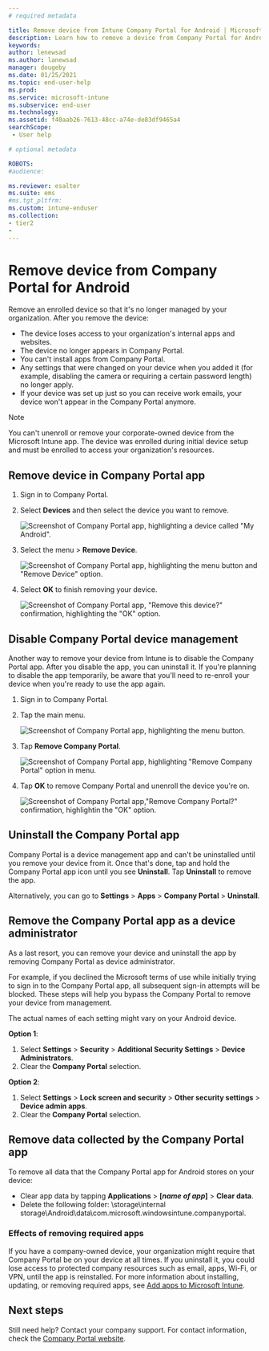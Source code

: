 ```yaml
---
# required metadata

title: Remove device from Intune Company Portal for Android | Microsoft Docs
description: Learn how to remove a device from Company Portal for Android and uninstall the Company Portal app.
keywords:
author: lenewsad
ms.author: lanewsad
manager: dougeby
ms.date: 01/25/2021
ms.topic: end-user-help
ms.prod:
ms.service: microsoft-intune
ms.subservice: end-user
ms.technology:
ms.assetid: f40aab26-7613-48cc-a74e-de83df9465a4
searchScope:
 - User help

# optional metadata

ROBOTS:   
#audience:

ms.reviewer: esalter
ms.suite: ems
#ms.tgt_pltfrm:
ms.custom: intune-enduser
ms.collection:
- tier2
- 
---
```


# Remove device from Company Portal for Android

Remove an enrolled device so that it's no longer managed by your organization. After you remove the device:  

* The device loses access to your organization's internal apps and websites.  
* The device no longer appears in Company Portal.
* You can't install apps from Company Portal.
* Any settings that were changed on your device when you added it (for example, disabling the camera or requiring a certain password length) no longer apply.  
* If your device was set up just so you can receive work emails, your device won't appear in the Company Portal anymore.

> [!NOTE]
> You can't unenroll or remove your corporate-owned device from the 
> Microsoft Intune app. The device was enrolled during initial device setup and must be enrolled to access your organization's resources.  

## Remove device in Company Portal app  
1. Sign in to Company Portal.
2. Select **Devices** and then select the device you want to remove. 

    ![Screenshot of Company Portal app, highlighting a device called "My Android".](./media/remove-device-from-company-portal-2101-01.png) 

3. Select the menu > **Remove Device**.  

    ![Screenshot of Company Portal app, highlighting the menu button and "Remove Device" option.](./media/remove-device-from-company-portal-2101-02.png)  

4. Select **OK** to finish removing your device.  

    ![Screenshot of Company Portal app, "Remove this device?" confirmation, highlighting the "OK" option.](./media/remove-device-from-company-portal-2101-03.png)  

## Disable Company Portal device management 
Another way to remove your device from Intune is to disable the Company Portal app. After you disable the app, you can uninstall it. If you're planning to disable the app temporarily, be aware that you'll need to re-enroll your device when you're ready to use the app again.     

1. Sign in to Company Portal.   
2. Tap the main menu.    

    ![Screenshot of Company Portal app, highlighting the menu button.](./media/remove-intune-company-portal-android-2101-01.png) 

3. Tap **Remove Company Portal**.   

    ![Screenshot of Company Portal app, highlighting "Remove Company Portal" option in menu.](./media/remove-intune-company-portal-android-2101-02.png) 

4. Tap **OK** to remove Company Portal and unenroll the device you're on.  

    ![Screenshot of Company Portal app,"Remove Company Portal?" confirmation, highlightin the "OK" option.](./media/remove-intune-company-portal-android-2101-03.png) 

## Uninstall the Company Portal app

Company Portal is a device management app and can't be uninstalled until you remove your device from it. Once that's done, tap and hold the Company Portal app icon until you see **Uninstall**. Tap **Uninstall** to remove the app.    

Alternatively, you can go to **Settings** > **Apps** > **Company Portal** > **Uninstall**.  

## Remove the Company Portal app as a device administrator  

As a last resort, you can remove your device and uninstall the app by removing Company Portal as device administrator. 

For example, if you declined the Microsoft terms of use while initially trying to sign in to the Company Portal app, all subsequent sign-in attempts will be blocked. These steps will help you bypass the Company Portal to remove your device from management.    

The actual names of each setting might vary on your Android device.  

**Option 1**:  

1. Select **Settings** > **Security** > **Additional Security Settings** > **Device Administrators**.  
2. Clear the **Company Portal** selection.  

**Option 2**:

1. Select **Settings** > **Lock screen and security** > **Other security settings** > **Device admin apps**.
2. Clear the **Company Portal** selection.


## Remove data collected by the Company Portal app  

To remove all data that the Company Portal app for Android stores on your device:  

- Clear app data by tapping **Applications** > **[*name of app*]** > **Clear data**.
- Delete the following folder: \storage\internal storage\Android\data\com.microsoft.windowsintune.companyportal.  


### Effects of removing required apps  
If you have a company-owned device, your organization might require that Company Portal be on your device at all times. If you uninstall it, you could lose access to protected company resources such as email, apps, Wi-Fi, or VPN, until the app is reinstalled. For more information about installing, updating, or removing required apps, see [Add apps to Microsoft Intune](/intune/apps/apps-add#apps-that-are-added-automatically-by-intune).


## Next steps  

Still need help? Contact your company support. For contact information, check the [Company Portal website](https://go.microsoft.com/fwlink/?linkid=2010980).
